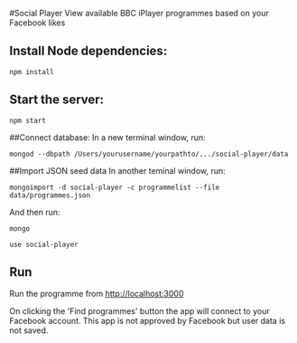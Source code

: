 #Social Player
View available BBC iPlayer programmes based on your Facebook likes 

## Install Node dependencies:
```
npm install
```

## Start the server:
```
npm start
```

##Connect database:
In a new terminal window, run:

```
mongod --dbpath /Users/yourusername/yourpathto/.../social-player/data
```

##Import JSON seed data
In another teminal window, run:

```
mongoimport -d social-player -c programmelist --file data/programmes.json
```

And then run:

```
mongo
```

```
use social-player
```

## Run
Run the programme from [http://localhost:3000](http://localhost:3000)

On clicking the 'Find programmes' button the app will connect to your Facebook account. This app is not approved by Facebook but user data is not saved.